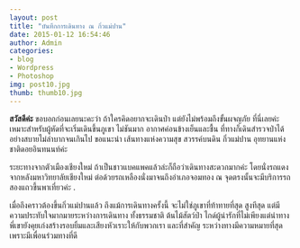 ```yaml
---
layout: post
title: "บันทึกการเดินทาง ณ กิ่วแม่ปาน"
date: 2015-01-12 16:54:46
author: Admin
categories: 
- blog 
- Wordpress
- Photoshop
img: post10.jpg
thumb: thumb10.jpg
---
```

<b>สวัสดีค่ะ</b> ขอบอกก่อนเลยนะคะว่า ถ้าใครคิดอยากจะเดินป่า แต่ยังไม่พร้อมถึงขั้นผจญภัย ที่นี่เลยค่ะ เหมาะสำหรับผู้หัดที่จะเริ่มเดินขึ้นภูเขา ไม่ชันมาก อากาศค่อนข้างเย็นและชื้น ที่ทางก็เดินสำรวจป่าได้อย่างสบายไม่ลำบากจนเกินไป ขอแนะนำ เส้นทางแห่งความสุข สวรรค์บนดิน กิ่วแม่ปาน อุทยานแห่งชาติดอยอินทนนท์ค่ะ

ระยะทางจากตัวเมืองเชียงใหม่ ถ้าเป็นชาวแบคแพคแล้วล่ะก็ถือว่าเดินทางสะดวกมากค่ะ โดยนั่งรถแดงจากหลังมหาวิทยาลัยเชียงใหม่ ต่อด้วยรถเหลืองนั่งมาจนถึงอำเภอจอมทอง ณ จุดตรงนั้นจะมีบริการรถสองแถวขึ้นพาเที่ยวค่ะ . <!--more-->

เมื่อถึงคราวต้องขึ้นกิ่วแม่ปานแล้ว ถึงแม้การเดินทางครั้งนี้ จะไม่ใช่ภูเขาที่ท้าทายที่สุด สูงทีสุด แต่มีความประทับใจมากมายระหว่างการเดินทาง ทั้งธรรมชาติ ต้นไม้สัตว์ป่า ไกด์ผู้น่ารักที่ไม่เพียงแต่นำทาง พี่เขายังคุยเก่งสร้างรอบยิ้มและเสียงหัวเราะให้กับพวกเรา และที่สำคัญ ระหว่างทางมีความหมายที่สุด เพราะมีเพื่อนร่วมทางที่ดี


[hampden]: https://github.com/jekyll/jekyll